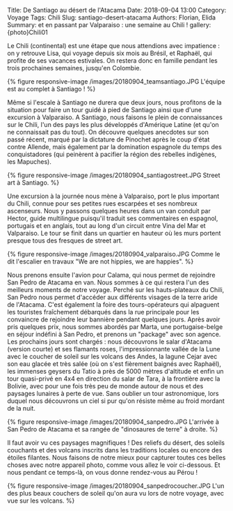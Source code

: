 Title: De Santiago au désert de l'Atacama 
Date: 2018-09-04 13:00
Category: Voyage
Tags: Chili
Slug: santiago-desert-atacama
Authors: Florian, Elida
Summary: et en passant par Valparaiso : une semaine au Chili !
gallery: {photo}Chili01

Le Chili (continental) est une étape que nous attendions avec impatience : on y retrouve Lisa, qui voyage depuis six mois au Brésil, et Raphaël, qui profite de ses vacances estivales. On restera donc en famille pendant les trois prochaines semaines, jusqu'en Colombie.

{% figure responsive-image /images/20180904_teamsantiago.JPG L'équipe est au complet à Santiago ! %}

Même si l'escale à Santiago ne durera que deux jours, nous profitons de la situation pour faire un tour guidé à pied de Santiago ainsi que d'une excursion à Valparaiso. A Santiago, nous faisons le plein de connaissances sur le Chili, l'un des pays les plus développés d'Amérique Latine (et qu'on ne connaissait pas du tout). On découvre quelques anecdotes sur son passé récent, marqué par la dictature de Pinochet après le coup d'état contre Allende, mais également par la domination espagnole du temps des conquistadores (qui peinèrent à pacifier la région des rebelles indigènes, les Mapuches).

{% figure responsive-image /images/20180904_santiagostreet.JPG Street art à Santiago. %}

Une excursion à la journée nous mène à Valparaiso, port le plus important du Chili, connue pour ses petites rues escarpées et ses nombreux ascenseurs. Nous y passons quelques heures dans un van conduit par Hector, guide multilingue puisqu'il traduit ses commentaires en espagnol, portugais et en anglais, tout au long d'un circuit entre Vina del Mar et Valparaiso. Le tour se finit dans un quartier en hauteur où les murs portent presque tous des fresques de street art.

{% figure responsive-image /images/20180904_valparaiso.JPG Comme le dit l'escalier en travaux "We are not hippies, we are happies". %}

Nous prenons ensuite l'avion pour Calama, qui nous permet de rejoindre San Pedro de Atacama en van. Nous sommes à ce qui restera l'un des meilleurs moments de notre voyage. Perché sur les hauts-plateaux du Chili, San Pedro nous permet d'accéder aux différents visages de la terre aride de l'Atacama. C'est également la foire des tours-opérateurs qui alpaguent les touristes fraîchement débarqués dans la rue principale pour les convaincre de rejoindre leur bannière pendant quelques jours. Après avoir pris quelques prix, nous sommes abordés par Marta, une portugaise-belge en séjour indéfini à San Pedro, et prenons un "package" avec son agence. Les prochains jours sont chargés : nous découvrons le salar d'Atacama (version courte) et ses flamants roses, l'impressionnante vallée de la Lune avec le coucher de soleil sur les volcans des Andes, la lagune Cejar avec son eau glacée et très salée (où on s'est fièrement baignés avec Raphaël), les immenses geysers du Tatio à près de 5000 mètres d'altitude et enfin un tour quasi-privé en 4x4 en direction du salar de Tara, à la frontière avec la Bolivie, avec pour une fois très peu de monde autour de nous et des paysages lunaires à perte de vue. Sans oublier un tour astronomique, lors duquel nous découvrons un ciel si pur qu'on résiste même au froid mordant de la nuit. 

{% figure responsive-image /images/20180904_sanpedro.JPG L'arrivée à San Pedro de Atacama et sa rangée de "dinosaures de terre" à droite. %}

Il faut avoir vu ces paysages magnifiques ! Des reliefs du désert, des soleils couchants et des volcans inscrits dans les traditions locales ou encore des étoiles filantes. Nous faisons de notre mieux pour capturer toutes ces belles choses avec notre appareil photo, comme vous allez le voir ci-dessous. Et nous pendant ce temps-là, on vous donne rendez-vous au Pérou ! 

{% figure responsive-image /images/20180904_sanpedrocoucher.JPG L'un des plus beaux couchers de soleil qu'on aura vu lors de notre voyage, avec vue sur les volcans. %}
